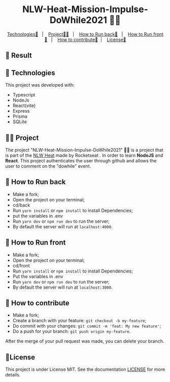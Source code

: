 <p align = "center" >
  <h1 align="center">NLW-Heat-Mission-Impulse-DoWhile2021 🧑‍💻 </h1>
</p>

<p align="center">
  <a href="#-Technologies">Technologies🚀</a>&nbsp;&nbsp;&nbsp;|&nbsp;&nbsp;&nbsp;
  <a href="#-Project">Project🧑‍💻</a>&nbsp;&nbsp;&nbsp;|&nbsp;&nbsp;&nbsp;
    <a href="#-How-to-Run-back">How to Run back🏃</a>&nbsp;&nbsp;&nbsp;|&nbsp;&nbsp;&nbsp;
    <a href="#-How-to-Run-front">How to Run front🏃</a>&nbsp;&nbsp;&nbsp;|&nbsp;&nbsp;&nbsp;
  <a href="#-How-to-contribute">How to contribute🤔</a>&nbsp;&nbsp;|&nbsp;&nbsp;&nbsp;
  <a href="#-License">License📝</a>
</p>

## 🚧 Result
  


## 🚀 Technologies
This project was developed with:
- Typescript
- NodeJs
- React(vite)
- Express
- Prisma
- SQLite

## 🧑‍💻 Project

The project "NLW-Heat-Mission-Impulse-DoWhile2021" 🧑‍💻 is a project that is part of the [NLW Heat](https://app.rocketseat.com.br/node/mission-impulse-heat) made by Rocketseat . In order to learn **NodeJS** and **React**.
This project authenticates the user through github and allows the user to comment on the "dowhile" event.

## 🏃 How to Run back

- Make a fork;
- Open the project on your terminal;
- cd/back
- Run `yarn install` or `npm install` to install Dependencies;
- put the variables in .env
- Run `yarn dev` or `npm run dev` to run the server;
- By default the server will run at `localhost:4000`.

## 🏃 How to Run front

- Make a fork;
- Open the project on your terminal;
- cd/front
- Run `yarn install` or `npm install` to install Dependencies;
- Put the variables in .env
- Run `yarn dev` or `npm run dev` to run the server;
- By default the server will run at `localhost:3000`.

## 🤔 How to contribute
- Make a fork;
- Create a branch with your feature: `git checkout -b my-feature`;
- Do commit with your changes: `git commit -m 'feat: My new feature'`;
- Do a push for your branch: `git push origin my-feature`.

After the merge of your pull request was made, you can delete your branch.

## :memo:License

This project is under License MIT. See the documentation [LICENSE](LICENSE) for more details.
